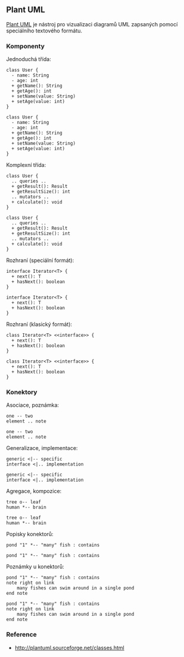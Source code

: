 ## Plant UML

[Plant UML](http://plantuml.sourceforge.net/) je nástroj pro vizualizaci diagramů UML zapsaných pomocí speciálního textového formátu.

### Komponenty

Jednoduchá třída:

```
class User {
  - name: String
  - age: int
  + getName(): String
  + getAge(): int
  + setName(value: String)
  + setAge(value: int)
}
```

```uml:class
class User {
  - name: String
  - age: int
  + getName(): String
  + getAge(): int
  + setName(value: String)
  + setAge(value: int)
}
```

Komplexní třída:

```
class User {
  .. queries ..
  + getResult(): Result
  + getResultSize(): int
  .. mutators ..
  + calculate(): void
}
```

```uml:class
class User {
  .. queries ..
  + getResult(): Result
  + getResultSize(): int
  .. mutators ..
  + calculate(): void
}
```

Rozhraní (speciální formát):

```
interface Iterator<T> {
  + next(): T
  + hasNext(): boolean
}
```

```uml:class
interface Iterator<T> {
  + next(): T
  + hasNext(): boolean
}
```

Rozhraní (klasický formát):

```
class Iterator<T> <<interface>> {
  + next(): T
  + hasNext(): boolean
}
```

```uml:class
class Iterator<T> <<interface>> {
  + next(): T
  + hasNext(): boolean
}
```

### Konektory

Asociace, poznámka:

```
one -- two
element .. note
```

```uml:class
one -- two
element .. note
```

Generalizace, implementace:

```
generic <|-- specific
interface <|.. implementation
```

```uml:class
generic <|-- specific
interface <|.. implementation
```

Agregace, kompozice:

```
tree o-- leaf
human *-- brain
```

```uml:class
tree o-- leaf
human *-- brain
```

Popisky konektorů:

```
pond "1" *-- "many" fish : contains
```

```uml:class
pond "1" *-- "many" fish : contains
```

Poznámky u konektorů:

```
pond "1" *-- "many" fish : contains
note right on link
	many fishes can swim around in a single pond
end note
```

```uml:class
pond "1" *-- "many" fish : contains
note right on link
	many fishes can swim around in a single pond
end note
```

### Reference

- http://plantuml.sourceforge.net/classes.html